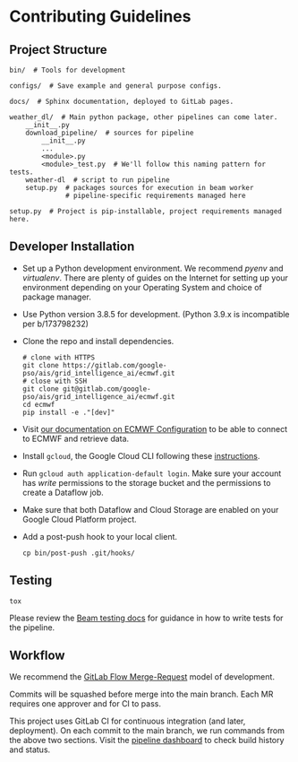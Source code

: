 # Contributing Guidelines

## Project Structure 
    
```
bin/  # Tools for development

configs/  # Save example and general purpose configs.

docs/  # Sphinx documentation, deployed to GitLab pages.

weather_dl/  # Main python package, other pipelines can come later.
    __init__.py  
    download_pipeline/  # sources for pipeline
        __init__.py 
        ...  
        <module>.py
        <module>_test.py  # We'll follow this naming pattern for tests.
    weather-dl  # script to run pipeline
    setup.py  # packages sources for execution in beam worker
              # pipeline-specific requirements managed here
    
setup.py  # Project is pip-installable, project requirements managed here.
```

## Developer Installation

- Set up a Python development environment. We recommend *pyenv* and *virtualenv*. There are plenty of guides on the Internet for setting up your environment depending on your Operating System and choice of package manager.

- Use Python version 3.8.5 for development. (Python 3.9.x is incompatible per b/173798232)

- Clone the repo and install dependencies.

  ```shell
  # clone with HTTPS
  git clone https://gitlab.com/google-pso/ais/grid_intelligence_ai/ecmwf.git
  # close with SSH
  git clone git@gitlab.com/google-pso/ais/grid_intelligence_ai/ecmwf.git 
  cd ecmwf
  pip install -e ."[dev]"
  ```

- Visit [our documentation on ECMWF Configuration](Configuration.md) to be able to connect to ECMWF and retrieve data.

- Install `gcloud`, the Google Cloud CLI following these [instructions](https://cloud.google.com/sdk/docs/install).

- Run `gcloud auth application-default login`. Make sure your account has *write* permissions to the storage bucket and the permissions to create a Dataflow job.

- Make sure that both Dataflow and Cloud Storage are enabled on your Google Cloud Platform project.

- Add a post-push hook to your local client.
  
  ```
  cp bin/post-push .git/hooks/
  ```

## Testing

```shell
tox
```

Please review the [Beam testing docs](https://beam.apache.org/documentation/pipelines/test-your-pipeline/) for
guidance in how to write tests for the pipeline.

## Workflow

We recommend the [GitLab Flow Merge-Request](https://about.gitlab.com/blog/2016/10/25/gitlab-workflow-an-overview/#code-review-with-gitlab) model of development.

Commits will be squashed before merge into the main branch. Each MR requires one approver and for CI to pass.

This project uses GitLab CI for continuous integration (and later, deployment). On each commit to 
the main branch, we run commands from the above two sections. Visit the [pipeline dashboard](https://gitlab.com/google-pso/ais/grid_intelligence_ai/ecmwf/-/pipelines)
to check build history and status.
